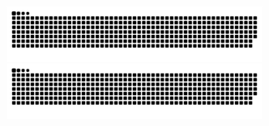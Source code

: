 ![snake-dark](https://raw.githubusercontent.com/which0113/which0113/output/github-contribution-grid-snake-dark.svg#gh-dark-mode-only)
![snake-light](https://raw.githubusercontent.com/which0113/which0113/output/github-contribution-grid-snake.svg#gh-light-mode-only)
